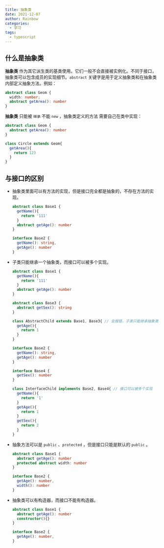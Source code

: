 ```yaml
---
title: 抽象类
date: 2021-12-07
author: Rainbow
categories:
  - 学习
tags:
  - typescript
---
```


## 什么是抽象类

**抽象类** 作为其它派生类的基类使用。它们一般不会直接被实例化。不同于接口，抽象类可以包含成员的实现细节。`abstract` 关键字是用于定义抽象类和在抽象类内部定义抽象方法。例如：

```typescript
abstract class Geom {
  width: number;
  abstract getArea(): number
}
```

**抽象类** 只能被 `继承` 不能 `new` ，抽象类定义的方法 需要自己在类中实现：

```typescript
abstract class Geom {
  abstract getArea(): number
}

class Circle extends Geom{
  getArea(){
    return 123
  }
}
```

 ## 与**接口**的区别

- 抽象类里面可以有方法的实现，但是接口完全都是抽象的，不存在方法的实现。

  ```typescript
  abstract class Base1 {
    getName(){
      return '111'
    }
    abstract getAge(): number
  }
  
  interface Base2 {
    getName(): string,
    getAge(): number
  }
  
  ```

- 子类只能继承一个抽象类，而接口可以被多个实现。

  ```typescript
  abstract class Base1 {
    getName(){
      return '111'
    }
    abstract getAge(): number
  }
  
  abstract class Base3 {
    abstract getSex(): string
  }
  
  class AbstractChild extends Base1, Base3{ // 会报错，子类只能继承抽象类
    getAge(){
      return 1
    }
  }
  
  interface Base2 {
    getName(): string,
    getAge(): number
  }
  
  interface Base4 {
    getSex(): number
  }
  
  class InterfaceChild implements Base2, Base4{ // 接口可以被多个实现
    getName(){
      return '1'
    }
    getAge(){
      return 1
    }
    getSex(){
      return 2
    }
  }
  ```

- 抽象方法可以是 `public` 、`protected` ，但是接口只能是默认的 `public` 。

  ```typescript
  abstract class Base1 {
    abstract getAge(): number
    protected abstract width: number
  }
  
  interface Base2 {
    getAge(): number,
    width(): number
  }
  ```

- 抽象类可以有构造器，而接口不能有构造器。

  ```typescript
  abstract class Base1 {
    abstract getAge(): number
    constructor(){}
  }
  
  interface Base2 {
    getAge(): number,
  }
  ```

  